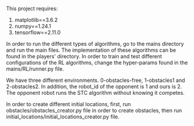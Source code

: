 This project requires:
1. matplotlib==3.6.2
2. numpy==1.24.1
3. tensorflow==2.11.0

In order to run the different types of algorithms, go to the mains directory and run the main files.
The implementation of these algorithms can be found in the players' directory.
In order to train and test different configurations of the RL algorithms, change the hyper-params found in the
mains/RL/runner.py file.

We have three different environments. 0-obstacles-free, 1-obstacles1 and 2-obstacles2.
In addition, the robot_id of the opponent is 1 and ours is 2. The opponent robot runs the STC algorithm without knowing
it competes.

In order to create different initial locations, first, run obstacles/obstacles_creator.py file in order to create
obstacles, then run initial_locations/initial_locations_creator.py file.
